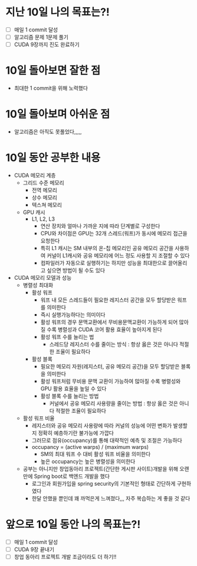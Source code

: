 # 지난 10일 나의 목표는?!
- [ ] 매일 1 commit 달성
- [ ] 알고리즘 문제 1문제 풀기
- [ ] CUDA 9장까지 진도 완료하기
      
# 10일 돌아보면 잘한 점
- 최대한 1 commit을 위해 노력했다

# 10일 돌아보며 아쉬운 점
- 알고리즘은 아직도 못풀었다,,,,,

# 10일 동안 공부한 내용
- CUDA 메모리 계층
  - 그리드 수준 메모리
    - 전역 메모리
    - 상수 메모리
    - 텍스쳐 메모리
  - GPU 캐시
    - L1, L2, L3
      - 연산 장치와 얼마나 가까운 지에 따라 단계별로 구성한다
      - CPU와 차이점은 GPU는 32개 스레드(워프)가 동시에 메모리 접근을 요청한다
      - 특히 L1 캐시는 SM 내부의 온-칩 메모리인 공유 메모리 공간을 사용하여 커널이 L1캐시와 공유 메모리에 어느 정도 사용할 지 조절할 수 있다
      - 컴파일러가 자동으로 실행하기는 하지만 성능을 최대한으로 끌어올리고 싶으면 방법이 될 수도 있다
- CUDA 메모리 모델과 성능
  - 병렬성 최대화
    - 활성 워프
      - 워프 내 모든 스레드들이 필요한 레지스터 공간을 모두 할당받은 워프를 의미한다
      - 즉시 실행가능하다는 의미이다
      - 활성 워프의 경우 문맥교환에서 무비용문맥교환이 가능하게 되어 많아질 수록 병렬성과 CUDA 코어 활용 효율이 높아지게 된다
      - 활성 워프 수를 늘리는 법
        - 스레드당 레지스터 수를 줄이는 방식 : 항상 옳은 것은 아니다 적절한 조율이 필요하다
    - 활성 블록
      - 필요한 메모리 자원(레지스터, 공유 메모리 공간)을 모두 할당받은 블록을 의미한다
      - 활성 워프처럼 무비용 문맥 교환이 가능하여 많아질 수록 병렬성와 GPU 활용 효율을 높일 수 있다
      - 활성 블록 수를 늘리는 방법
        - 커널에서 공유 메모리 사용량을 줄이는 방법 : 항상 옳은 것은 아니다 적절한 조율이 필요하다
   - 활성 워프 비율
     - 레지스터와 공유 메모리 사용량에 따라 커널의 성능에 어떤 변화가 발생할 지 정확히 예층하기란 불가능에 가깝다
     - 그러므로 점유(occupancy)를 통해 대략적인 예측 및 조절은 가능하다
     - occupancy = (active warps) / (maximum warps)
       - SM의 최대 워프 수 대비 활성 워프 비율을 의미한다
       - 높은 occupancy는 높은 병렬성을 의미한다
  - 공부는 아니지만 창업동아리 프로젝트(간단한 게시판 사이트)개발을 위해 오랜만에 Spring boot로 백엔드 개발을 했다
    - 로그인과 회원가입을 spring security의 기본적인 형태로 간단하게 구현하였다
    - 한달 안했을 뿐인데 꽤 까먹은게 느껴졌다,,, 자주 복습하는 게 좋을 것 같다
  

# 앞으로 10일 동안 나의 목표는?!
- [ ] 매일 1 commit 달성
- [ ] CUDA 9장 끝내기
- [ ] 창업 동아리 프로젝트 개발 조금이라도 더 하기!!
